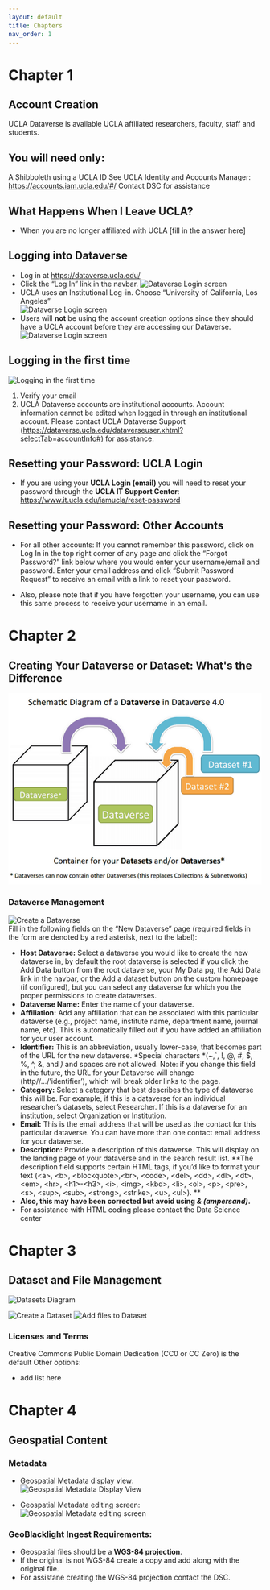 ```yaml
---
layout: default
title: Chapters
nav_order: 1
---
```


<!-- # Chapters -->

# Chapter 1

## Account Creation  

UCLA Dataverse is available UCLA affiliated researchers, faculty, staff and students.   

## You will need only:
A Shibboleth using a UCLA ID
See UCLA Identity and Accounts Manager:  https://accounts.iam.ucla.edu/#/
Contact DSC for assistance

## What Happens When I Leave UCLA?
- When you are no longer affiliated with UCLA [fill in the answer here]

## Logging into Dataverse
- Log in at https://dataverse.ucla.edu/
- Click the “Log In” link in the navbar.
![Dataverse Login screen](images/dataverse_login1b.jpg "Dataverse Login")
- UCLA uses an Institutional Log-in. Choose “University of California, Los Angeles”  
![Dataverse Login screen](images/dataverse_login2b.png "Dataverse Login")
- Users will __not__ be using the account creation options since they should have a UCLA account before they are accessing our Dataverse.
![Dataverse Login screen](images/dataverse_login3b.png "Dataverse Login")

## Logging in the first time  
![Logging in the first time](images/account-info1.png "Logging in the first time")  
1. Verify your email
2. UCLA Dataverse accounts are institutional accounts. Account information cannot be edited when logged in through an institutional account.  Please contact UCLA Dataverse Support (https://dataverse.ucla.edu/dataverseuser.xhtml?selectTab=accountInfo#) for assistance.

## Resetting your Password: UCLA Login
- If you are using your **UCLA Login (email)** you will need to reset your password through the **UCLA IT Support Center**: <https://www.it.ucla.edu/iamucla/reset-password>

## Resetting your Password: Other Accounts
- For all other accounts: If you cannot remember this password, click on Log In in the top right corner of any page and click the “Forgot Password?” link below where you would enter your username/email and password. Enter your email address and click “Submit Password Request” to receive an email with a link to reset your password.  

- Also, please note that if you have forgotten your username, you can use this same process to receive your username in an email.  

# Chapter 2  
## Creating Your Dataverse or Dataset: What's the Difference  
![Dataverse Diagram](assets/img/Dataverse-Diagram.png "Dataverse Diagram")  
### Dataverse Management  
![Create a Dataverse](images/new-dataverse.png "Create a Dataverse")  
Fill in the following fields on the “New Dataverse” page (required fields in the form are denoted by a red asterisk, next to the label):      
- **Host Dataverse:** Select a dataverse you would like to create the new dataverse in, by default the root dataverse is selected if you click the Add Data button from the root dataverse, your My Data pg, the Add Data link in the navbar, or the Add a dataset button on the custom homepage (if configured), but you can select any dataverse for which you the proper permissions to create dataverses.  
- **Dataverse Name:** Enter the name of your dataverse.  
- **Affiliation:** Add any affiliation that can be associated with this particular dataverse (e.g., project name, institute name, department name, journal name, etc). This is automatically filled out if you have added an affiliation for your user account.  
- **Identifier:** This is an abbreviation, usually lower-case, that becomes part of the URL for the new dataverse. *Special characters *(~,`, !, @, #, $, %, ^, &, and *)* and spaces are not allowed. Note: if you change this field in the future, the URL for your Dataverse will change (http//.../’identifier’), which will break older links to the page.  
- **Category:** Select a category that best describes the type of dataverse this will be. For example, if this is a dataverse for an individual researcher’s datasets, select Researcher. If this is a dataverse for an institution, select Organization or Institution.  
- **Email:** This is the email address that will be used as the contact for this particular dataverse. You can have more than one contact email address for your dataverse.  
- **Description:** Provide a description of this dataverse. This will display on the landing page of your dataverse and in the search result list.     **The description field supports certain HTML tags, if you’d like to format your text (\<a\>, \<b\>, \<blockquote\>,\<br\>, \<code\>, \<del\>, \<dd\>, \<dl\>, \<dt\>, \<em\>, \<hr\>, \<h1\>-\<h3\>, \<i\>, \<img\>, \<kbd\>, \<li\>, \<ol\>, \<p\>, \<pre\>, \<s\>, \<sup\>, \<sub\>, \<strong\>, \<strike\>, \<u\>, \<ul\>).  **   
- **Also, this may have been corrected but avoid using *& (ampersand)*.**   
- For assistance with HTML coding please contact the Data Science center      

# Chapter 3  
## Dataset and File Management
![Datasets Diagram](images/dataverse-DatasetDiagram.png "Datasets Diagram")

![Create a Dataset](images/new-dataset01.png "Create a Dataset")
![Add files to Dataset](images/new-dataset03.png "Add files to Dataset")

### Licenses and Terms 
Creative Commons Public Domain Dedication (CC0 or CC Zero) is the default 
Other options: 
- add list here 


# Chapter 4 
## Geospatial Content 
### Metadata  

- Geospatial Metadata display view:  
![Geospatial Metadata Display View](images/geo_metadata_display.jpg "Geospatial Metadata Display View") 

- Geospatial Metadata editing screen:  
![Geospatial Metadata editing screen](images/geo_metadata_edit.jpg "Geospatial Metadata editing screen") 
### GeoBlacklight Ingest Requirements:  
- Geospatial files should be a **WGS-84 projection**. 
- If the original is not WGS-84 create a copy and add along with the original file. 
- For assistane creating the WGS-84 projection contact the DSC.
